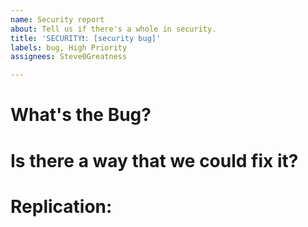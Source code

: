 ```yaml
---
name: Security report
about: Tell us if there's a whole in security.
title: 'SECURITY❗️: [security bug]'
labels: bug, High Priority
assignees: Steve0Greatness

---
```


# What's the Bug?
<!--Describe the issue at hand-->

# Is there a way that we could fix it?
<!--Describe a way that we could fix the bug-->

# Replication:
<!--Steps to replicate-->
